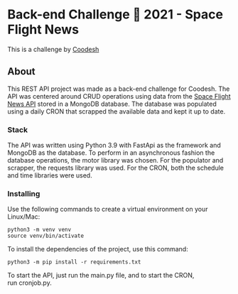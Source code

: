 # Back-end Challenge 🏅 2021 - Space Flight News

This is a challenge by <a href = "https://coodesh.com/">Coodesh</a>

## About 

This REST API project was made as a back-end challenge for Coodesh. The API was centered around CRUD operations using data from the <a href = "https://api.spaceflightnewsapi.net/v3/documentation">Space Flight News API</a> stored in a MongoDB database. The database was populated using a daily CRON that scrapped the available data and kept it up to date.

### Stack 

The API was written using Python 3.9 with FastApi as the framework and MongoDB as the database. 
To perform in an asynchronous fashion the database operations, the motor library was chosen. 
For the populator and scrapper, the requests library was used. 
For the CRON, both the schedule and time libraries were used.

### Installing

Use the following commands to create a virtual environment on your Linux/Mac:

```
python3 -m venv venv
source venv/bin/activate
```

To install the dependencies of the project, use this command:

```
python3 -m pip install -r requirements.txt
```

To start the API, just run the main.py file, and to start the CRON, run cronjob.py.


